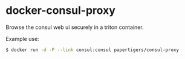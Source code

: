 # docker-consul-proxy

Browse the consul web ui securely in a triton container.

Example use:
```bash
$ docker run -d -P --link consul:consul papertigers/consul-proxy
```
